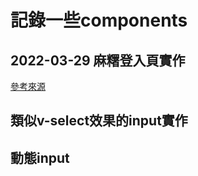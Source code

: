 # 記錄一些components

## 2022-03-29 麻糬登入頁實作
[參考來源](https://blog.csdn.net/weixin_39570751/article/details/123570923?spm=1001.2100.3001.7377&utm_medium=distribute.pc_feed_blog_category.none-task-blog-classify_tag-3.nonecase&depth_1-utm_source=distribute.pc_feed_blog_category.none-task-blog-classify_tag-3.nonecase)
<Maju-MajuLogin />


## 類似v-select效果的input實作
<Input-DocEvenIinput />


## 動態input
<Input-DynamicInput />